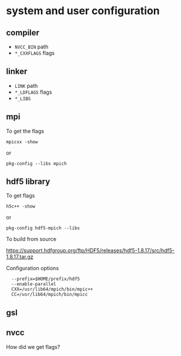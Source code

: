 # system and user configuration

## compiler

* `NVCC_BIN`    path
* `*_CXXFLAGS`  flags

## linker

* `LINK`       path
* `*_LDFLAGS`  flags
* `*_LIBS`


## mpi

To get the flags

	mpicxx -show
or

	pkg-config --libs mpich

## hdf5 library

To get flags

	h5c++ -show

or

	pkg-config hdf5-mpich --libs

To build from source

https://support.hdfgroup.org/ftp/HDF5/releases/hdf5-1.8.17/src/hdf5-1.8.17.tar.gz

Configuration options

      --prefix=$HOME/prefix/hdf5 
	  --enable-parallel
	  CXX=/usr/lib64/mpich/bin/mpic++
	  CC=/usr/lib64/mpich/bin/mpicc

## gsl

## nvcc

How did we get flags?
